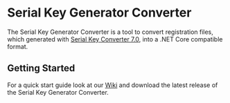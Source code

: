 # Serial Key Generator Converter
The Serial Key Generator Converter is a tool to convert registration files, which generated with [Serial Key Converter 7.0](http://skgenerator.vclexamples.com),
into a .NET Core compatible format.

## Getting Started
For a quick start guide look at our [Wiki](https://github.com/bremussolutions/SerialKeyGeneratorConverter/wiki/Getting-Started) and download the latest release of the Serial Key Generator Converter.
